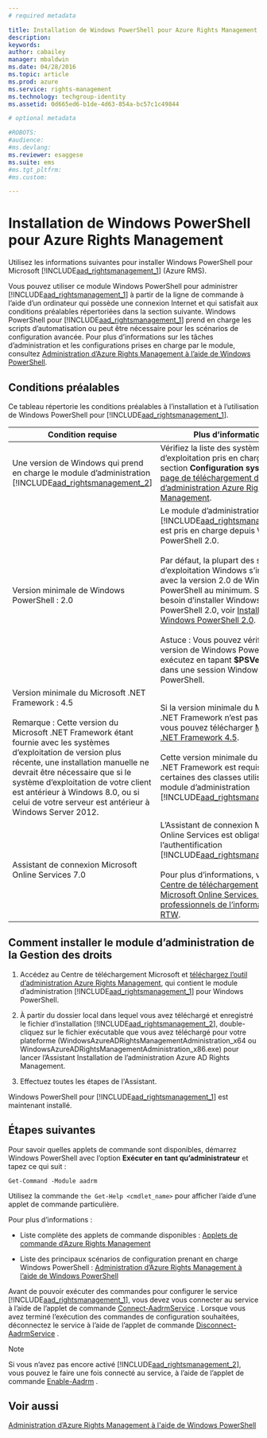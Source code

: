 ```yaml
---
# required metadata

title: Installation de Windows PowerShell pour Azure Rights Management | Azure RMS
description:
keywords:
author: cabailey
manager: mbaldwin
ms.date: 04/28/2016
ms.topic: article
ms.prod: azure
ms.service: rights-management
ms.technology: techgroup-identity
ms.assetid: 0d665ed6-b1de-4d63-854a-bc57c1c49844

# optional metadata

#ROBOTS:
#audience:
#ms.devlang:
ms.reviewer: esaggese
ms.suite: ems
#ms.tgt_pltfrm:
#ms.custom:

---
```


# Installation de Windows PowerShell pour Azure Rights Management
Utilisez les informations suivantes pour installer Windows PowerShell pour Microsoft [!INCLUDE[aad_rightsmanagement_1](../includes/aad_rightsmanagement_1_md.md)] (Azure RMS).

Vous pouvez utiliser ce module Windows PowerShell pour administrer [!INCLUDE[aad_rightsmanagement_1](../includes/aad_rightsmanagement_1_md.md)] à partir de la ligne de commande à l’aide d’un ordinateur qui possède une connexion Internet et qui satisfait aux conditions préalables répertoriées dans la section suivante. Windows PowerShell pour [!INCLUDE[aad_rightsmanagement_1](../includes/aad_rightsmanagement_1_md.md)] prend en charge les scripts d’automatisation ou peut être nécessaire pour les scénarios de configuration avancée. Pour plus d’informations sur les tâches d’administration et les configurations prises en charge par le module, consultez [Administration d’Azure Rights Management à l’aide de Windows PowerShell](administer-powershell.md).

## Conditions préalables
Ce tableau répertorie les conditions préalables à l’installation et à l’utilisation de Windows PowerShell pour [!INCLUDE[aad_rightsmanagement_1](../includes/aad_rightsmanagement_1_md.md)].

|Condition requise|Plus d’informations|
|---------------|--------------------|
|Une version de Windows qui prend en charge le module d’administration [!INCLUDE[aad_rightsmanagement_2](../includes/aad_rightsmanagement_2_md.md)]|Vérifiez la liste des systèmes d’exploitation pris en charge dans la section **Configuration système** de la [page de téléchargement de l’outil d’administration Azure Rights Management](http://go.microsoft.com/fwlink/?LinkId=257721).|
|Version minimale de Windows PowerShell : 2.0|Le module d’administration [!INCLUDE[aad_rightsmanagement_2](../includes/aad_rightsmanagement_2_md.md)] est pris en charge depuis Windows PowerShell 2.0.<br /><br />Par défaut, la plupart des systèmes d’exploitation Windows s’installent avec la version 2.0 de Windows PowerShell au minimum. Si vous avez besoin d’installer Windows PowerShell 2.0, voir [Installer Windows PowerShell 2.0](http://msdn.microsoft.com/library/ff637750.aspx).<br /><br />Astuce : Vous pouvez vérifier quelle version de Windows PowerShell vous exécutez en tapant **$PSVersionTable** dans une session Windows PowerShell.|
|Version minimale du Microsoft .NET Framework : 4.5<br /><br />Remarque : Cette version du Microsoft .NET Framework étant fournie avec les systèmes d’exploitation de version plus récente, une installation manuelle ne devrait être nécessaire que si le système d’exploitation de votre client est antérieur à Windows 8.0, ou si celui de votre serveur est antérieur à Windows Server 2012.|Si la version minimale du Microsoft .NET Framework n’est pas installée, vous pouvez télécharger [Microsoft .NET Framework 4.5](http://www.microsoft.com/download/details.aspx?id=30653).<br /><br />Cette version minimale du Microsoft .NET Framework est requise pour certaines des classes utilisées par le module d’administration [!INCLUDE[aad_rightsmanagement_2](../includes/aad_rightsmanagement_2_md.md)].|
|Assistant de connexion Microsoft Online Services 7.0|L’Assistant de connexion Microsoft Online Services est obligatoire pour l’authentification [!INCLUDE[aad_rightsmanagement_1](../includes/aad_rightsmanagement_1_md.md)].<br /><br />Pour plus d’informations, voir le [Centre de téléchargement : Assistant Microsoft Online Services pour les professionnels de l’informatique RTW](http://www.microsoft.com/en-us/download/details.aspx?id=41950).|

## Comment installer le module d’administration de la Gestion des droits

1.  Accédez au Centre de téléchargement Microsoft et [téléchargez l’outil d’administration Azure Rights Management](https://go.microsoft.com/fwlink/?LinkId=257721), qui contient le module d’administration [!INCLUDE[aad_rightsmanagement_1](../includes/aad_rightsmanagement_1_md.md)] pour Windows PowerShell.

2.  À partir du dossier local dans lequel vous avez téléchargé et enregistré le fichier d’installation [!INCLUDE[aad_rightsmanagement_2](../includes/aad_rightsmanagement_2_md.md)], double-cliquez sur le fichier exécutable que vous avez téléchargé pour votre plateforme (WindowsAzureADRightsManagementAdministration_x64 ou WindowsAzureADRightsManagementAdministration_x86.exe) pour lancer l’Assistant Installation de l’administration Azure AD Rights Management.

3.  Effectuez toutes les étapes de l'Assistant.

Windows PowerShell pour [!INCLUDE[aad_rightsmanagement_1](../includes/aad_rightsmanagement_1_md.md)] est maintenant installé.

## Étapes suivantes
Pour savoir quelles applets de commande sont disponibles, démarrez Windows PowerShell avec l’option **Exécuter en tant qu’administrateur** et tapez ce qui suit :

```
Get-Command -Module aadrm
```
Utilisez la commande `the Get-Help <cmdlet_name>` pour afficher l’aide d’une applet de commande particulière.

Pour plus d’informations :

-   Liste complète des applets de commande disponibles : [Applets de commande d’Azure Rights Management](https://msdn.microsoft.com/library/windowsazure/dn629398.aspx)

-   Liste des principaux scénarios de configuration prenant en charge Windows PowerShell : [Administration d’Azure Rights Management à l’aide de Windows PowerShell](administer-powershell.md)

Avant de pouvoir exécuter des commandes pour configurer le service [!INCLUDE[aad_rightsmanagement_1](../includes/aad_rightsmanagement_1_md.md)], vous devez vous connecter au service à l’aide de l’applet de commande [Connect-AadrmService](https://msdn.microsoft.com/library/windowsazure/dn629415.aspx) . Lorsque vous avez terminé l’exécution des commandes de configuration souhaitées, déconnectez le service à l’aide de l’applet de commande [Disconnect-AadrmService](https://msdn.microsoft.com/library/windowsazure/dn629416.aspx) .

> [!NOTE]
> Si vous n’avez pas encore activé [!INCLUDE[aad_rightsmanagement_2](../includes/aad_rightsmanagement_2_md.md)], vous pouvez le faire une fois connecté au service, à l’aide de l’applet de commande [Enable-Aadrm](https://msdn.microsoft.com/library/windowsazure/dn629412.aspx) .

## Voir aussi
[Administration d’Azure Rights Management à l'aide de Windows PowerShell](administer-powershell.md)


<!--HONumber=Apr16_HO3-->


